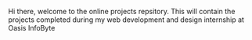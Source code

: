 Hi there, welcome to the online projects repsitory. This will contain the projects completed during my web development and design internship at Oasis InfoByte
